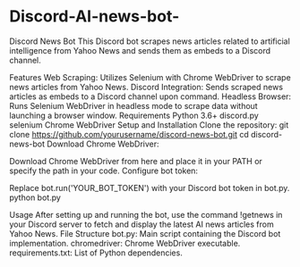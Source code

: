 # Discord-AI-news-bot-
Discord News Bot
This Discord bot scrapes news articles related to artificial intelligence from Yahoo News and sends them as embeds to a Discord channel.

Features
Web Scraping: Utilizes Selenium with Chrome WebDriver to scrape news articles from Yahoo News.
Discord Integration: Sends scraped news articles as embeds to a Discord channel upon command.
Headless Browser: Runs Selenium WebDriver in headless mode to scrape data without launching a browser window.
Requirements
Python 3.6+
discord.py
selenium
Chrome WebDriver
Setup and Installation
Clone the repository:
git clone https://github.com/yourusername/discord-news-bot.git
cd discord-news-bot
Download Chrome WebDriver:

Download Chrome WebDriver from here and place it in your PATH or specify the path in your code.
Configure bot token:

Replace bot.run('YOUR_BOT_TOKEN') with your Discord bot token in bot.py.
python bot.py

Usage
After setting up and running the bot, use the command !getnews in your Discord server to fetch and display the latest AI news articles from Yahoo News.
File Structure
bot.py: Main script containing the Discord bot implementation.
chromedriver: Chrome WebDriver executable.
requirements.txt: List of Python dependencies.
